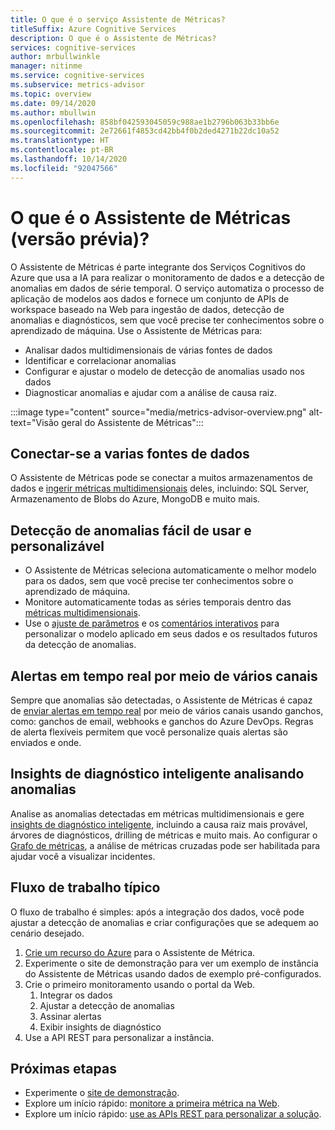 ```yaml
---
title: O que é o serviço Assistente de Métricas?
titleSuffix: Azure Cognitive Services
description: O que é o Assistente de Métricas?
services: cognitive-services
author: mrbullwinkle
manager: nitinme
ms.service: cognitive-services
ms.subservice: metrics-advisor
ms.topic: overview
ms.date: 09/14/2020
ms.author: mbullwin
ms.openlocfilehash: 858bf042593045059c988ae1b2796b063b33bb6e
ms.sourcegitcommit: 2e72661f4853cd42bb4f0b2ded4271b22dc10a52
ms.translationtype: HT
ms.contentlocale: pt-BR
ms.lasthandoff: 10/14/2020
ms.locfileid: "92047566"
---
```

# <a name="what-is-metrics-advisor-preview"></a>O que é o Assistente de Métricas (versão prévia)? 

O Assistente de Métricas é parte integrante dos Serviços Cognitivos do Azure que usa a IA para realizar o monitoramento de dados e a detecção de anomalias em dados de série temporal. O serviço automatiza o processo de aplicação de modelos aos dados e fornece um conjunto de APIs de workspace baseado na Web para ingestão de dados, detecção de anomalias e diagnósticos, sem que você precise ter conhecimentos sobre o aprendizado de máquina. Use o Assistente de Métricas para:

* Analisar dados multidimensionais de várias fontes de dados 
* Identificar e correlacionar anomalias
* Configurar e ajustar o modelo de detecção de anomalias usado nos dados
* Diagnosticar anomalias e ajudar com a análise de causa raiz. 

:::image type="content" source="media/metrics-advisor-overview.png" alt-text="Visão geral do Assistente de Métricas":::

## <a name="connect-to-a-variety-of-data-sources"></a>Conectar-se a varias fontes de dados

O Assistente de Métricas pode se conectar a muitos armazenamentos de dados e [ingerir métricas multidimensionais](how-tos/onboard-your-data.md) deles, incluindo: SQL Server, Armazenamento de Blobs do Azure, MongoDB e muito mais. 

## <a name="easy-to-use-and-customizable-anomaly-detection"></a>Detecção de anomalias fácil de usar e personalizável

* O Assistente de Métricas seleciona automaticamente o melhor modelo para os dados, sem que você precise ter conhecimentos sobre o aprendizado de máquina. 
* Monitore automaticamente todas as séries temporais dentro das [métricas multidimensionais](glossary.md#multi-dimensional-metric).
* Use o [ajuste de parâmetros](how-tos/configure-metrics.md) e os [comentários interativos](how-tos/anomaly-feedback.md) para personalizar o modelo aplicado em seus dados e os resultados futuros da detecção de anomalias.


## <a name="real-time-alerts-through-multiple-channels"></a>Alertas em tempo real por meio de vários canais

Sempre que anomalias são detectadas, o Assistente de Métricas é capaz de [enviar alertas em tempo real](how-tos/alerts.md) por meio de vários canais usando ganchos, como: ganchos de email, webhooks e ganchos do Azure DevOps. Regras de alerta flexíveis permitem que você personalize quais alertas são enviados e onde.

## <a name="smart-diagnostic-insights-by-analyzing-anomalies"></a>Insights de diagnóstico inteligente analisando anomalias

Analise as anomalias detectadas em métricas multidimensionais e gere [insights de diagnóstico inteligente](how-tos/diagnose-incident.md), incluindo a causa raiz mais provável, árvores de diagnósticos, drilling de métricas e muito mais. Ao configurar o [Grafo de métricas](how-tos/metrics-graph.md), a análise de métricas cruzadas pode ser habilitada para ajudar você a visualizar incidentes.


## <a name="typical-workflow"></a>Fluxo de trabalho típico

O fluxo de trabalho é simples: após a integração dos dados, você pode ajustar a detecção de anomalias e criar configurações que se adequem ao cenário desejado.

1. [Crie um recurso do Azure](../cognitive-services-apis-create-account.md) para o Assistente de Métrica. 
2. Experimente o site de demonstração para ver um exemplo de instância do Assistente de Métricas usando dados de exemplo pré-configurados. 
3. Crie o primeiro monitoramento usando o portal da Web.
    1. Integrar os dados
    2. Ajustar a detecção de anomalias
    3. Assinar alertas
    4. Exibir insights de diagnóstico
1. Use a API REST para personalizar a instância.

## <a name="next-steps"></a>Próximas etapas

* Experimente o [site de demonstração](quickstarts/explore-demo.md).
* Explore um início rápido: [monitore a primeira métrica na Web](quickstarts/web-portal.md).
* Explore um início rápido: [use as APIs REST para personalizar a solução](quickstarts/rest-api.md).
